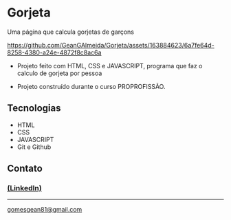 # Gorjeta
Uma página que calcula gorjetas de garçons


https://github.com/GeanGAlmeida/Gorjeta/assets/163884623/6a7fe64d-8258-4380-a24e-4872f8c8ac6a


- Projeto feito com HTML, CSS e JAVASCRIPT, programa que faz o calculo de gorjeta por pessoa

 - Projeto construído durante o curso PROPROFISSÃO.

## Tecnologias

- HTML
- CSS
- JAVASCRIPT
- Git e Github

## Contato
### [(LinkedIn)](https://www.linkedin.com/in/gean-almeida/)
-----
gomesgean81@gmail.com
